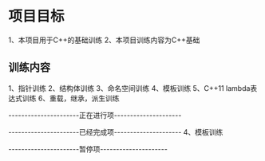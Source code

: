 # 项目目标
1、本项目用于C++的基础训练
2、本项目训练内容为C++基础

## 训练内容
1、指针训练
2、结构体训练
3、命名空间训练
4、模板训练
5、C++11 lambda表达式训练
6、重载，继承，派生训练

----------------------正在进行项---------------------

----------------------已经完成项---------------------
4、模板训练

----------------------暂停项---------------------
